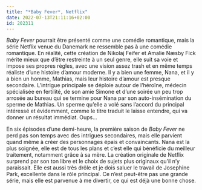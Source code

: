 ```yaml
---
title: "*Baby Fever*, Netflix"
date: 2022-07-13T21:11:16+02:00
id: 202311 
---
```


*Baby Fever* pourrait être présenté comme une comédie romantique, mais la série Netflix venue du Danemark ne ressemble pas à une comédie romantique. En réalité, cette création de Nikolaj Feifer et Amalie Næsby Fick mérite mieux que d’être restreinte à un seul genre, elle suit sa voie et impose ses propres règles, avec une vision assez trash et en même temps réaliste d’une histoire d’amour moderne. Il y a bien une femme, Nana, et il y a bien un homme, Mathias, mais leur histoire d’amour est presque secondaire. L’intrigue principale se déploie autour de l’héroïne, médecin spécialisée en fertilité, de son amie Simone et d’une soirée un peu trop arrosée au bureau qui se termine pour Nana par son auto-insémination du sperme de Mathias. Un sperme qu’elle a volé sans l’accord du principal intéressé et évidemment, comme le titre traduit le laisse entendre, qui va donner un résultat immédiat. Oups…

En six épisodes d’une demi-heure, la première saison de *Baby Fever* ne perd pas son temps avec des intrigues secondaires, mais elle parvient quand même à créer des personnages épais et convaincants. Nana est la plus soignée, elle est de tous les plans et c’est elle qui bénéficie du meilleur traitement, notamment grâce à sa mère. La création originale de Netflix surprend par son ton libre et le choix de sujets plus originaux qu’il n’y paraissait. Elle est aussi très drôle et je dois saluer le travail de Josephine Park, excellente dans le rôle principal. Ce n’est peut-être pas une grande série, mais elle est parvenue à me divertir, ce qui est déjà une bonne chose.
